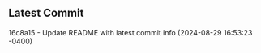 
## Latest Commit
16c8a15 - Update README with latest commit info (2024-08-29 16:53:23 -0400) <Yunxi-Zhou>
